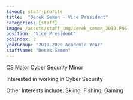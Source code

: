 ```yaml
---
layout: staff-profile
title:  "Derek Semon - Vice President"
categories: [staff]
image: /assets/staff_img/derek_semon_2019.PNG
position: "Vice President"
posIndex: 2
yearGroup: "2019-2020 Academic Year"
staffName: "Derek Semon"
---
```


CS Major Cyber Security Minor

Interested in working in Cyber Security

Other Interests include: Skiing, Fishing, Gaming